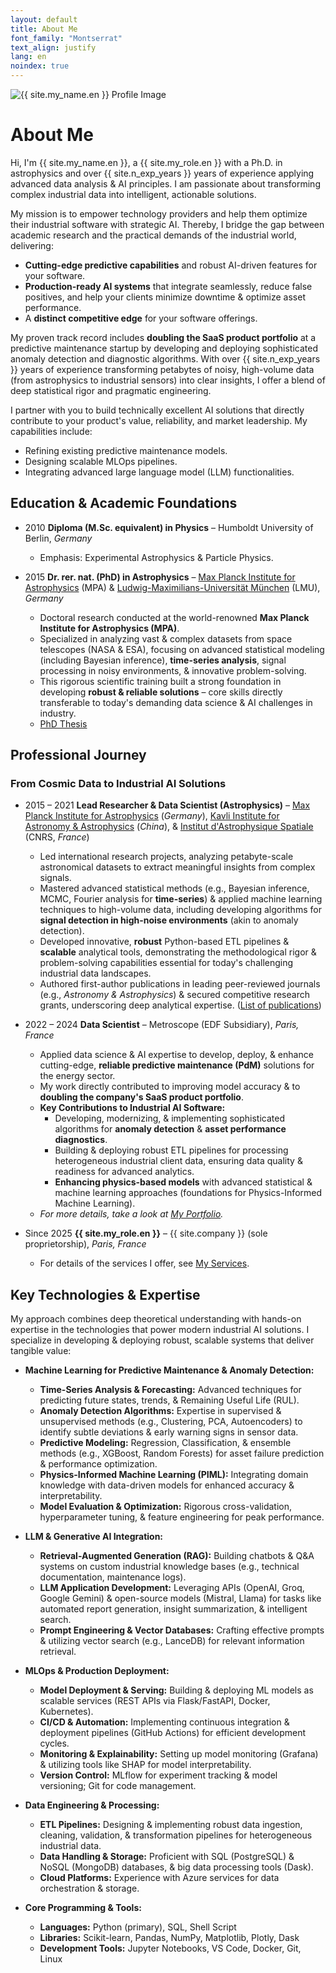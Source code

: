 ```yaml
---
layout: default
title: About Me
font_family: "Montserrat"
text_align: justify
lang: en
noindex: true
---
```


<div class="container_center">
  <img src="{{ site.profile_image }}" alt="{{ site.my_name.en }} Profile Image" class="logo" />
</div>

# <i class="fa fa-user"></i> About Me

Hi, I'm {{ site.my_name.en }}, a {{ site.my_role.en }} with a Ph.D. in astrophysics and over {{ site.n_exp_years }} years of experience applying advanced data analysis & AI principles.
I am passionate about transforming complex industrial data into intelligent, actionable solutions.

My mission is to empower technology providers and help them optimize their industrial software with strategic AI.
Thereby, I bridge the gap between academic research and the practical demands of the industrial world, delivering:

- **Cutting-edge predictive capabilities** and robust AI-driven features for your software.
- **Production-ready AI systems** that integrate seamlessly, reduce false positives, and help your clients minimize downtime & optimize asset performance.
- A **distinct competitive edge** for your software offerings.

My proven track record includes **doubling the SaaS product portfolio** at a predictive maintenance startup by developing and deploying sophisticated anomaly detection and diagnostic algorithms. With over {{ site.n_exp_years }} years of experience transforming petabytes of noisy, high-volume data (from astrophysics to industrial sensors) into clear insights, I offer a blend of deep statistical rigor and pragmatic engineering.

I partner with you to build technically excellent AI solutions that directly contribute to your product's value, reliability, and market leadership. My capabilities include:

- Refining existing predictive maintenance models.
- Designing scalable MLOps pipelines.
- Integrating advanced large language model (LLM) functionalities.

## <i class="fa fa-graduation-cap"></i> Education & Academic Foundations

- 2010 **Diploma (M.Sc. equivalent) in Physics** – Humboldt University of Berlin, _Germany_

  - Emphasis: Experimental Astrophysics & Particle Physics.

- 2015 **Dr. rer. nat. (PhD) in Astrophysics** – [Max Planck Institute for Astrophysics](https://www.mpa-garching.mpg.de/) (MPA) & [Ludwig-Maximilians-Universität München](https://en.wikipedia.org/wiki/Ludwig_Maximilian_University_of_Munich) (LMU), _Germany_
  - Doctoral research conducted at the world-renowned **Max Planck Institute for Astrophysics (MPA)**.
  - Specialized in analyzing vast & complex datasets from space telescopes (NASA & ESA), focusing on advanced statistical modeling (including Bayesian inference), **time-series analysis**, signal processing in noisy environments, & innovative problem-solving.
  - This rigorous scientific training built a strong foundation in developing **robust & reliable solutions** – core skills directly transferable to today's demanding data science & AI challenges in industry.
  - <a href="https://edoc.ub.uni-muenchen.de/18228/" target="_blank">PhD Thesis</a>

## <i class="fa fa-rocket"></i> Professional Journey

### From Cosmic Data to Industrial AI Solutions

- 2015 – 2021 **Lead Researcher & Data Scientist (Astrophysics)** – [Max Planck Institute for Astrophysics](https://www.mpa-garching.mpg.de/) (_Germany_), [Kavli Institute for Astronomy & Astrophysics](https://kiaa.pku.edu.cn) (_China_), & [Institut d'Astrophysique Spatiale](https://www.ias.u-psud.fr/en) (CNRS, _France_)

  - Led international research projects, analyzing petabyte-scale astronomical datasets to extract meaningful insights from complex signals.
  - Mastered advanced statistical methods (e.g., Bayesian inference, MCMC, Fourier analysis for **time-series**) & applied machine learning techniques to high-volume data, including developing algorithms for **signal detection in high-noise environments** (akin to anomaly detection).
  - Developed innovative, **robust** Python-based ETL pipelines & **scalable** analytical tools, demonstrating the methodological rigor & problem-solving capabilities essential for today's challenging industrial data landscapes.
  - Authored first-author publications in leading peer-reviewed journals (e.g., _Astronomy & Astrophysics_) & secured competitive research grants, underscoring deep analytical expertise. ([List of publications](https://ui.adsabs.harvard.edu/search/q=author%3A"Kolodzig"))

- 2022 – 2024 **Data Scientist** – Metroscope (EDF Subsidiary), _Paris, France_

  - Applied data science & AI expertise to develop, deploy, & enhance cutting-edge, **reliable predictive maintenance (PdM)** solutions for the energy sector.
  - My work directly contributed to improving model accuracy & to **doubling the company's SaaS product portfolio**.
  - **Key Contributions to Industrial AI Software:**
    - Developing, modernizing, & implementing sophisticated algorithms for **anomaly detection** & **asset performance diagnostics**.
    - Building & deploying robust ETL pipelines for processing heterogeneous industrial client data, ensuring data quality & readiness for advanced analytics.
    - **Enhancing physics-based models** with advanced statistical & machine learning approaches (foundations for Physics-Informed Machine Learning).
  - _For more details, take a look at <a href="{{ site.baseurl }}/en/portfolio">My Portfolio</a>._

- Since 2025 **{{ site.my_role.en }}** – {{ site.company }} (sole proprietorship), _Paris, France_

  - For details of the services I offer, see <a href="{{ site.baseurl }}/en/services">My Services</a>.

## <i class="fa fa-wrench"></i> Key Technologies & Expertise

My approach combines deep theoretical understanding with hands-on expertise in the technologies that power modern industrial AI solutions. I specialize in developing & deploying robust, scalable systems that deliver tangible value:

- **Machine Learning for Predictive Maintenance & Anomaly Detection:**

  - **Time-Series Analysis & Forecasting:** Advanced techniques for predicting future states, trends, & Remaining Useful Life (RUL).
  - **Anomaly Detection Algorithms:** Expertise in supervised & unsupervised methods (e.g., Clustering, PCA, Autoencoders) to identify subtle deviations & early warning signs in sensor data.
  - **Predictive Modeling:** Regression, Classification, & ensemble methods (e.g., XGBoost, Random Forests) for asset failure prediction & performance optimization.
  - **Physics-Informed Machine Learning (PIML):** Integrating domain knowledge with data-driven models for enhanced accuracy & interpretability.
  - **Model Evaluation & Optimization:** Rigorous cross-validation, hyperparameter tuning, & feature engineering for peak performance.

- **LLM & Generative AI Integration:**

  - **Retrieval-Augmented Generation (RAG):** Building chatbots & Q&A systems on custom industrial knowledge bases (e.g., technical documentation, maintenance logs).
  - **LLM Application Development:** Leveraging APIs (OpenAI, Groq, Google Gemini) & open-source models (Mistral, Llama) for tasks like automated report generation, insight summarization, & intelligent search.
  - **Prompt Engineering & Vector Databases:** Crafting effective prompts & utilizing vector search (e.g., LanceDB) for relevant information retrieval.

- **MLOps & Production Deployment:**

  - **Model Deployment & Serving:** Building & deploying ML models as scalable services (REST APIs via Flask/FastAPI, Docker, Kubernetes).
  - **CI/CD & Automation:** Implementing continuous integration & deployment pipelines (GitHub Actions) for efficient development cycles.
  - **Monitoring & Explainability:** Setting up model monitoring (Grafana) & utilizing tools like SHAP for model interpretability.
  - **Version Control:** MLflow for experiment tracking & model versioning; Git for code management.

- **Data Engineering & Processing:**

  - **ETL Pipelines:** Designing & implementing robust data ingestion, cleaning, validation, & transformation pipelines for heterogeneous industrial data.
  - **Data Handling & Storage:** Proficient with SQL (PostgreSQL) & NoSQL (MongoDB) databases, & big data processing tools (Dask).
  - **Cloud Platforms:** Experience with Azure services for data orchestration & storage.

- **Core Programming & Tools:**
  - **Languages:** Python (primary), SQL, Shell Script
  - **Libraries:** Scikit-learn, Pandas, NumPy, Matplotlib, Plotly, Dask
  - **Development Tools:** Jupyter Notebooks, VS Code, Docker, Git, Linux
